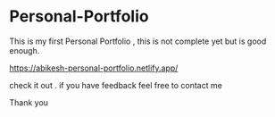 # Personal-Portfolio

This is my first Personal Portfolio , this is not complete yet but is good enough.

https://abikesh-personal-portfolio.netlify.app/ 

check it out . if you have feedback feel free to contact me 

 Thank you
